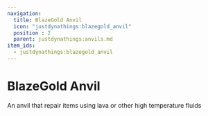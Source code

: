 ```yaml
---
navigation:
  title: BlazeGold Anvil
  icon: "justdynathings:blazegold_anvil"
  position : 2
  parent: justdynathings:anvils.md
item_ids:
  - justdynathings:blazegold_anvil
---
```


# BlazeGold Anvil

An anvil that repair items using lava or other high temperature fluids

<BlockImage id="justdynathings:blazegold_anvil" scale="4.0"/>

<RecipeFor id="justdynathings:blazegold_anvil" />